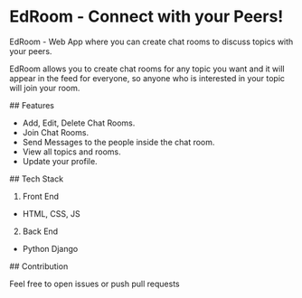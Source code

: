 # EdRoom - Connect with your Peers!

EdRoom - Web App where you can create chat rooms to discuss topics with your
peers.

EdRoom allows you to create chat rooms for any topic you want and it will appear
in the feed for everyone, so anyone who is interested in your topic will join
your room.

## Features

-   Add, Edit, Delete Chat Rooms.
-   Join Chat Rooms.
-   Send Messages to the people inside the chat room.
-   View all topics and rooms.
-   Update your profile.

## Tech Stack

1. Front End

-   HTML, CSS, JS

2. Back End

-   Python Django

## Contribution

Feel free to open issues or push pull requests
